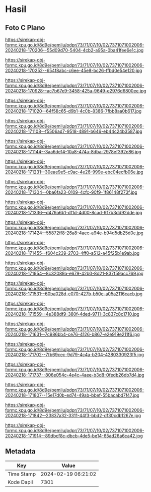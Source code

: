 # Hasil

## Foto C Plano

https://sirekap-obj-formc.kpu.go.id/8d9e/pemilu/pdpr/73/71/07/10/02/7371071002006-20240218-170206--55d09d70-5404-4cb2-a95a-0ba41fee6e1c.jpg

https://sirekap-obj-formc.kpu.go.id/8d9e/pemilu/pdpr/73/71/07/10/02/7371071002006-20240218-170252--654f8abc-c6ee-45e8-bc26-ffbd0e54e120.jpg

https://sirekap-obj-formc.kpu.go.id/8d9e/pemilu/pdpr/73/71/07/10/02/7371071002006-20240218-170928--ac7b67e9-3458-425a-9649-e2976d6800ee.jpg

https://sirekap-obj-formc.kpu.go.id/8d9e/pemilu/pdpr/73/71/07/10/02/7371071002006-20240218-171020--64f58c65-d9b1-4c0b-8386-7fbb8aa0b617.jpg

https://sirekap-obj-formc.kpu.go.id/8d9e/pemilu/pdpr/73/71/07/10/02/7371071002006-20240218-171108--f5506ad7-9518-4891-b646-eb44c24b3587.jpg

https://sirekap-obj-formc.kpu.go.id/8d9e/pemilu/pdpr/73/71/07/10/02/7371071002006-20240218-171144--3aa6de14-10a8-474a-8dba-2978ef392e86.jpg

https://sirekap-obj-formc.kpu.go.id/8d9e/pemilu/pdpr/73/71/07/10/02/7371071002006-20240218-171231--30eae9e5-c9ac-4e26-999e-ebc04ecfb06e.jpg

https://sirekap-obj-formc.kpu.go.id/8d9e/pemilu/pdpr/73/71/07/10/02/7371071002006-20240218-171304--0ba6fa23-0109-4cfc-90f9-1f86148f273f.jpg

https://sirekap-obj-formc.kpu.go.id/8d9e/pemilu/pdpr/73/71/07/10/02/7371071002006-20240218-171336--d479a6b1-df1d-4d00-8cad-9f7b3dd92dde.jpg

https://sirekap-obj-formc.kpu.go.id/8d9e/pemilu/pdpr/73/71/07/10/02/7371071002006-20240218-171424--55872ff8-26a8-4aec-a94e-b94d5db25d0e.jpg

https://sirekap-obj-formc.kpu.go.id/8d9e/pemilu/pdpr/73/71/07/10/02/7371071002006-20240218-171455--f604c239-2703-4ff0-a512-a45f25b1e9ab.jpg

https://sirekap-obj-formc.kpu.go.id/8d9e/pemilu/pdpr/73/71/07/10/02/7371071002006-20240218-171954--8c32089a-e679-42b0-8d21-837f59acc769.jpg

https://sirekap-obj-formc.kpu.go.id/8d9e/pemilu/pdpr/73/71/07/10/02/7371071002006-20240218-171531--60ba028d-c070-427b-b50e-a05a2116cacb.jpg

https://sirekap-obj-formc.kpu.go.id/8d9e/pemilu/pdpr/73/71/07/10/02/7371071002006-20240218-171559--4e388df9-380f-4ded-9711-3c837c8c1710.jpg

https://sirekap-obj-formc.kpu.go.id/8d9e/pemilu/pdpr/73/71/07/10/02/7371071002006-20240218-171631--7c986bb4-ce76-4126-b867-e2e919e211f6.jpg

https://sirekap-obj-formc.kpu.go.id/8d9e/pemilu/pdpr/73/71/07/10/02/7371071002006-20240218-171702--7fb69cec-9d79-4c4a-b204-4280330923f5.jpg

https://sirekap-obj-formc.kpu.go.id/8d9e/pemilu/pdpr/73/71/07/10/02/7371071002006-20240218-171737--806e054c-4e4c-4aee-b3d8-0fedb26db7d4.jpg

https://sirekap-obj-formc.kpu.go.id/8d9e/pemilu/pdpr/73/71/07/10/02/7371071002006-20240218-171807--15e17d0b-ed74-49ab-bbef-55bacabd7f47.jpg

https://sirekap-obj-formc.kpu.go.id/8d9e/pemilu/pdpr/73/71/07/10/02/7371071002006-20240218-171842--23837a32-3311-44f3-bbd2-df30cdb1267e.jpg

https://sirekap-obj-formc.kpu.go.id/8d9e/pemilu/pdpr/73/71/07/10/02/7371071002006-20240218-171914--89dbcf8c-dbcb-4de5-be14-65ad26a6ca42.jpg


## Metadata

| Key        | Value               |
| ---------- | ------------------- |
| Time Stamp | 2024-02-19 06:21:02 |
| Kode Dapil | 7301                |



